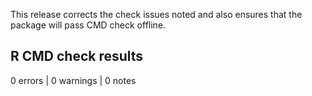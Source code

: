 
This release corrects the check issues noted and also ensures that the package 
will pass CMD check offline.

## R CMD check results

0 errors | 0 warnings | 0 notes

